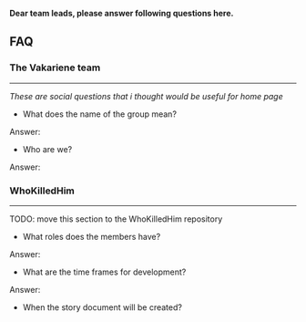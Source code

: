 
**Dear team leads, please answer following questions here.**

## FAQ

### The Vakariene team

<hr />

*These are social questions that i thought would be useful for home page* 

- What does the name of the group mean?

Answer:

- Who are we?

Answer:

### WhoKilledHim

<hr />

TODO: move this section to the WhoKilledHim repository

- What roles does the members have?

Answer:

- What are the time frames for development?

Answer:

- When the story document will be created?
